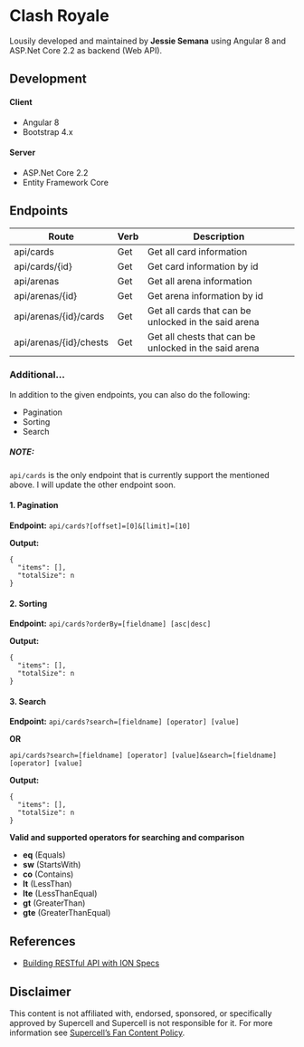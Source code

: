 # Clash Royale
Lousily developed and maintained by **Jessie Semana** using Angular 8 and ASP.Net Core 2.2 as backend (Web API).

## Development
#### Client
- Angular 8
- Bootstrap 4.x

#### Server
- ASP.Net Core 2.2
- Entity Framework Core

## Endpoints
| Route | Verb | Description |
| ------ | ------ | ------ |
| api/cards | Get | Get all card information |
| api/cards/{id} | Get | Get card information by id |
| api/arenas | Get | Get all arena information |
| api/arenas/{id} | Get | Get arena information by id |
| api/arenas/{id}/cards | Get | Get all cards that can be unlocked in the said arena |
| api/arenas/{id}/chests | Get | Get all chests that can be unlocked in the said arena |

### Additional...
In addition to the given endpoints, you can also do the following:
- Pagination
- Sorting
- Search

##### NOTE:
`api/cards` is the only endpoint that is currently support the mentioned above. I will update the other endpoint soon.

#### 1. Pagination

**Endpoint:**
`api/cards?[offset]=[0]&[limit]=[10]`

**Output:**
```
{
  "items": [],
  "totalSize": n
}
```

#### 2. Sorting

**Endpoint:**
`api/cards?orderBy=[fieldname] [asc|desc]`

**Output:**
```
{
  "items": [],
  "totalSize": n
}
```

#### 3. Search

**Endpoint:**
`api/cards?search=[fieldname] [operator] [value]`

**OR**

`api/cards?search=[fieldname] [operator] [value]&search=[fieldname] [operator] [value]`

**Output:**
```
{
  "items": [],
  "totalSize": n
}
```

**Valid and supported operators for searching and comparison**
- **eq** (Equals)
- **sw** (StartsWith)
- **co** (Contains)
- **lt** (LessThan)
- **lte** (LessThanEqual)
- **gt** (GreaterThan)
- **gte** (GreaterThanEqual)

## References
- [Building RESTful API with ION Specs](https://www.linkedin.com/learning/building-and-securing-restful-apis-in-asp-dot-net-core-2)

## Disclaimer
This content is not affiliated with, endorsed, sponsored, or specifically approved by Supercell and Supercell is not responsible for it. For more information see [Supercell’s Fan Content Policy](http://www.supercell.com/fan-content-policy).
